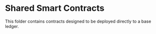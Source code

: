 # Shared Smart Contracts

This folder contains contracts designed to be deployed directly to a base ledger.